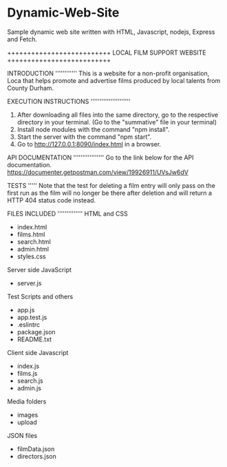 # Dynamic-Web-Site
Sample dynamic web site written with HTML, Javascript, nodejs, Express and Fetch. 

++++++++++++++++++++++++++
LOCAL FILM SUPPORT WEBSITE
++++++++++++++++++++++++++

INTRODUCTION
''''''''''''
This is a website for a non-profit organisation, Loca that helps promote and advertise films produced by local talents from County Durham.

EXECUTION INSTRUCTIONS
''''''''''''''''''''''
1) After downloading all files into the same directory, go to the respective directory in your terminal. (Go to the "summative" file in your terminal)
2) Install node modules with the command "npm install".
3) Start the server with the command "npm start".
4) Go to http://127.0.0.1:8090/index.html in a browser.

API DOCUMENTATION
'''''''''''''''''
Go to the link below for the API documentation.
https://documenter.getpostman.com/view/19926911/UVsJw6dV

TESTS
'''''
Note that the test for deleting a film entry will only pass on the first run as the film will no longer be there after deletion and will return a HTTP 404 status code instead. 

FILES INCLUDED
''''''''''''''
HTML and CSS
- index.html
- films.html
- search.html
- admin.html
- styles.css

Server side JavaScript
- server.js

Test Scripts and others
- app.js
- app.test.js
- .eslintrc
- package.json 
- README.txt

Client side Javascript
- index.js
- films.js
- search.js
- admin.js

Media folders
- images
- upload

JSON files 
- filmData.json
- directors.json


